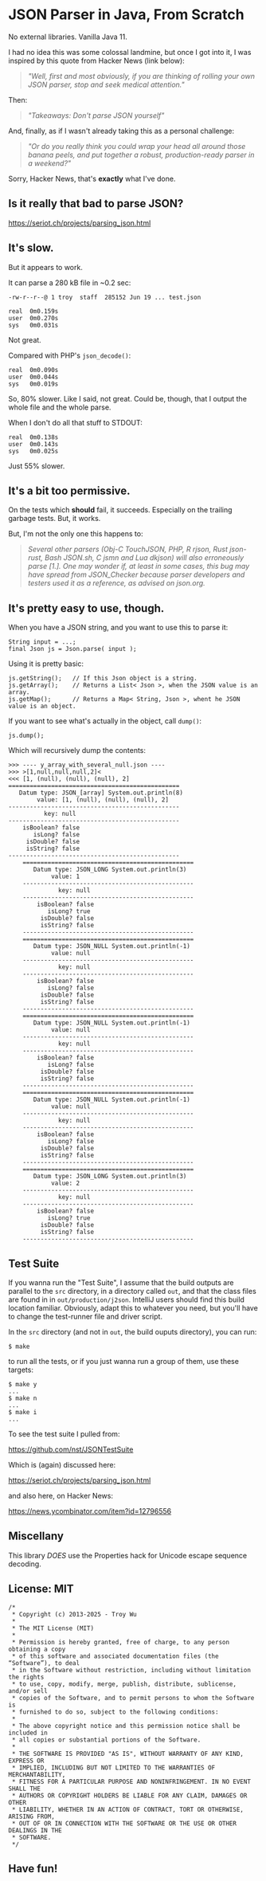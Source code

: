 # JSON Parser in Java, From Scratch

No external libraries.  Vanilla Java 11.

I had no idea this was some colossal landmine, but once I got into it, I was inspired by this quote from Hacker News (link below):

> *"Well, first and most obviously, if you are thinking of rolling your own JSON parser, stop and seek medical attention."*

Then:

> *"Takeaways: Don't parse JSON yourself"*

And, finally, as if I wasn't already taking this as a personal challenge:

> *"Or do you really think you could wrap your head all around those banana peels, and put together a robust, production-ready parser in a weekend?"*

Sorry, Hacker News, that's **exactly** what I've done.

## Is it really that bad to parse JSON?

https://seriot.ch/projects/parsing_json.html

## It's slow.

But it appears to work.

It can parse a 280 kB file in ~0.2 sec:

```
-rw-r--r--@ 1 troy  staff  285152 Jun 19 ... test.json

real  0m0.159s
user  0m0.270s
sys   0m0.031s
```

Not great.

Compared with PHP's `json_decode()`:

```
real  0m0.090s
user  0m0.044s
sys   0m0.019s
```

So, 80% slower.  Like I said, not great.  Could be, though, that I output the whole file and the whole parse.

When I don't do all that stuff to STDOUT:

```
real  0m0.138s
user  0m0.143s
sys   0m0.025s
```

Just 55% slower.

## It's a bit too permissive.

On the tests which **should** fail, it succeeds.  Especially on the trailing garbage tests.  But, it works.

But, I'm not the only one this happens to:

> *Several other parsers (Obj-C TouchJSON, PHP, R rjson, Rust json-rust, Bash JSON.sh, C jsmn and Lua dkjson) will also erroneously parse [1.]. One may wonder if, at least in some cases, this bug may have spread from JSON_Checker because parser developers and testers used it as a reference, as advised on json.org.*

## It's pretty easy to use, though.

When you have a JSON string, and you want to use this to parse it:

```
String input = ...;
final Json js = Json.parse( input );
```

Using it is pretty basic:

```
js.getString();   // If this Json object is a string.
js.getArray();    // Returns a List< Json >, when the JSON value is an array.
js.getMap();      // Returns a Map< String, Json >, whent he JSON value is an object.
```

If you want to see what's actually in the object, call `dump()`:

```
js.dump();
```

Which will recursively dump the contents:

```
>>> ---- y_array_with_several_null.json ----
>>> >[1,null,null,null,2]<
<<< [1, (null), (null), (null), 2]
================================================
   Datum type: JSON_[array] System.out.println(8)
        value: [1, (null), (null), (null), 2]
------------------------------------------------
          key: null
------------------------------------------------
    isBoolean? false
       isLong? false
     isDouble? false
     isString? false
------------------------------------------------
    ================================================
       Datum type: JSON_LONG System.out.println(3)
            value: 1
    ------------------------------------------------
              key: null
    ------------------------------------------------
        isBoolean? false
           isLong? true
         isDouble? false
         isString? false
    ------------------------------------------------
    ================================================
       Datum type: JSON_NULL System.out.println(-1)
            value: null
    ------------------------------------------------
              key: null
    ------------------------------------------------
        isBoolean? false
           isLong? false
         isDouble? false
         isString? false
    ------------------------------------------------
    ================================================
       Datum type: JSON_NULL System.out.println(-1)
            value: null
    ------------------------------------------------
              key: null
    ------------------------------------------------
        isBoolean? false
           isLong? false
         isDouble? false
         isString? false
    ------------------------------------------------
    ================================================
       Datum type: JSON_NULL System.out.println(-1)
            value: null
    ------------------------------------------------
              key: null
    ------------------------------------------------
        isBoolean? false
           isLong? false
         isDouble? false
         isString? false
    ------------------------------------------------
    ================================================
       Datum type: JSON_LONG System.out.println(3)
            value: 2
    ------------------------------------------------
              key: null
    ------------------------------------------------
        isBoolean? false
           isLong? true
         isDouble? false
         isString? false
    ------------------------------------------------
```

## Test Suite

If you wanna run the "Test Suite", I assume that the build outputs are parallel to the `src` directory, in a directory called `out`, and that the class files are found in in `out/production/j2son`.  IntelliJ users should find this build location familiar.  Obviously, adapt this to whatever you need, but you'll have to change the test-runner file and driver script.

In the `src` directory (and not in `out`, the build ouputs directory), you can run:

```
$ make
```

to run all the tests, or if you just wanna run a group of them, use these targets:

```
$ make y
...
$ make n
...
$ make i
...
```

To see the test suite I pulled from:

https://github.com/nst/JSONTestSuite

Which is (again) discussed here:

https://seriot.ch/projects/parsing_json.html

and also here, on Hacker News:

https://news.ycombinator.com/item?id=12796556

## Miscellany

This library *DOES* use the Properties hack for Unicode escape sequence decoding.

## License: MIT

```
/*
 * Copyright (c) 2013-2025 - Troy Wu
 *
 * The MIT License (MIT)
 *
 * Permission is hereby granted, free of charge, to any person obtaining a copy
 * of this software and associated documentation files (the “Software”), to deal
 * in the Software without restriction, including without limitation the rights
 * to use, copy, modify, merge, publish, distribute, sublicense, and/or sell
 * copies of the Software, and to permit persons to whom the Software is
 * furnished to do so, subject to the following conditions:
 *
 * The above copyright notice and this permission notice shall be included in
 * all copies or substantial portions of the Software.
 *
 * THE SOFTWARE IS PROVIDED "AS IS", WITHOUT WARRANTY OF ANY KIND, EXPRESS OR
 * IMPLIED, INCLUDING BUT NOT LIMITED TO THE WARRANTIES OF MERCHANTABILITY,
 * FITNESS FOR A PARTICULAR PURPOSE AND NONINFRINGEMENT. IN NO EVENT SHALL THE
 * AUTHORS OR COPYRIGHT HOLDERS BE LIABLE FOR ANY CLAIM, DAMAGES OR OTHER
 * LIABILITY, WHETHER IN AN ACTION OF CONTRACT, TORT OR OTHERWISE, ARISING FROM,
 * OUT OF OR IN CONNECTION WITH THE SOFTWARE OR THE USE OR OTHER DEALINGS IN THE
 * SOFTWARE.
 */
 ```

## Have fun!
